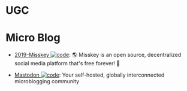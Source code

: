 # UGC

# Micro Blog

- [2019-Misskey ![code](https://martrix-usa.oss-accelerate.aliyuncs.com/logo/code.svg)](https://github.com/misskey-dev/misskey): 🌎 Misskey is an open source, decentralized social media platform that's free forever! 🚀

- [Mastodon ![code](https://martrix-usa.oss-accelerate.aliyuncs.com/logo/code.svg)](https://github.com/mastodon/mastodon): Your self-hosted, globally interconnected microblogging community
